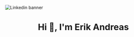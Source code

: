 ![Linkedin banner](https://github.com/user-attachments/assets/a2441d52-5aeb-436c-a41c-2ed574670bd7)
<h1 align="center">Hi 👋, I'm Erik Andreas</h1>
